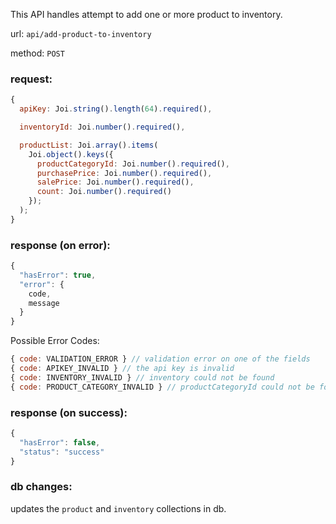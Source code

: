 This API handles attempt to add one or more product to inventory.

url: `api/add-product-to-inventory`

method: `POST`

### request: 
```js
{
  apiKey: Joi.string().length(64).required(),

  inventoryId: Joi.number().required(),

  productList: Joi.array().items(
    Joi.object().keys({
      productCategoryId: Joi.number().required(),
      purchasePrice: Joi.number().required(),
      salePrice: Joi.number().required(),
      count: Joi.number().required()
    });
  );
}
```

### response (on error):
```js
{
  "hasError": true,
  "error": {
    code,
    message
  }
}
```

Possible Error Codes:
```js
{ code: VALIDATION_ERROR } // validation error on one of the fields
{ code: APIKEY_INVALID } // the api key is invalid
{ code: INVENTORY_INVALID } // inventory could not be found
{ code: PRODUCT_CATEGORY_INVALID } // productCategoryId could not be found
```

### response (on success):
```js
{
  "hasError": false,
  "status": "success"
}
```

### db changes:
updates the `product` and `inventory` collections in db.